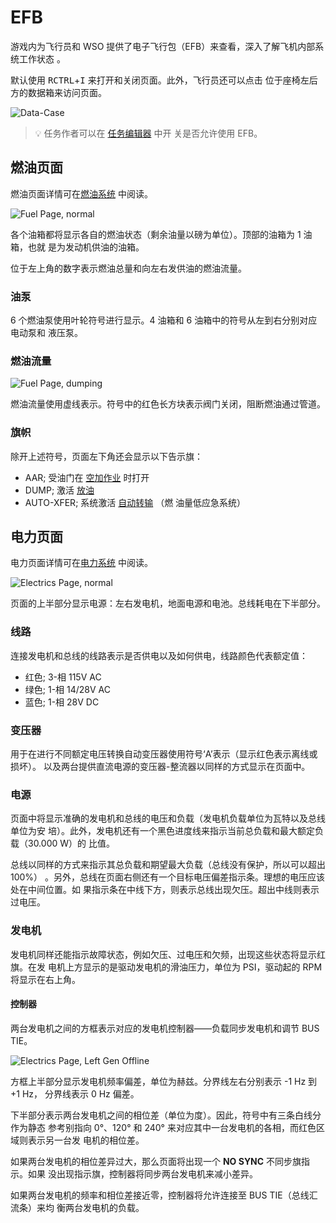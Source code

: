 # EFB

游戏内为飞行员和 WSO 提供了电子飞行包（EFB）来查看，深入了解飞机内部系统工作状态
。

默认使用 <kbd>RCTRL</kbd>+<kbd>I</kbd> 来打开和关闭页面。此外，飞行员还可以点击
位于座椅左后方的数据箱来访问页面。

![Data-Case](../img/data_case.jpg)

> 💡 任务作者可以在 [任务编辑器](../dcs/mission_editor.md#allow-use-of-efb) 中开
> 关是否允许使用 EFB。

## 燃油页面

燃油页面详情可在[燃油系统](../systems/engines_and_fuel_systems/fuel_system.md)
中阅读。

![Fuel Page, normal](../img/efb_fuel_normal.jpg)

各个油箱都将显示各自的燃油状态（剩余油量以磅为单位）。顶部的油箱为 1 油箱，也就
是为发动机供油的油箱。

位于左上角的数字表示燃油总量和向左右发供油的燃油流量。

### 油泵

6 个燃油泵使用叶轮符号进行显示。4 油箱和 6 油箱中的符号从左到右分别对应电动泵和
液压泵。

### 燃油流量

![Fuel Page, dumping](../img/efb_fuel_dump.jpg)

燃油流量使用虚线表示。符号中的红色长方块表示阀门关闭，阻断燃油通过管道。

### 旗帜

除开上述符号，页面左下角还会显示以下告示旗：

- AAR; 受油门在
  [空加作业](../systems/engines_and_fuel_systems/fuel_system.md##空中受油系统)
  时打开
- DUMP; 激活
  [放油](../systems/engines_and_fuel_systems/fuel_system.md##放油系统)
- AUTO-XFER; 系统激活
  [自动转输](../systems/engines_and_fuel_systems/fuel_system.md###输油顺序) （燃
  油量低应急系统）

## 电力页面

电力页面详情可在[电力系统](../systems/electrics.md) 中阅读。

![Electrics Page, normal](../img/efb_electrics_normal.jpg)

页面的上半部分显示电源：左右发电机，地面电源和电池。总线耗电在下半部分。

### 线路

连接发电机和总线的线路表示是否供电以及如何供电，线路颜色代表额定值：

- 红色; 3-相 115V AC
- 绿色; 1-相 14/28V AC
- 蓝色; 1-相 28V DC

### 变压器

用于在进行不同额定电压转换自动变压器使用符号‘A’表示（显示红色表示离线或损坏）。
以及两台提供直流电源的变压器-整流器以同样的方式显示在页面中。

### 电源

页面中将显示准确的发电机和总线的电压和负载（发电机负载单位为瓦特以及总线单位为安
培）。此外，发电机还有一个黑色进度线来指示当前总负载和最大额定负载（30.000 W）的
比值。

总线以同样的方式来指示其总负载和期望最大负载（总线没有保护，所以可以超出 100%）
。另外，总线在页面右侧还有一个目标电压偏差指示条。理想的电压应该处在中间位置。如
果指示条在中线下方，则表示总线出现欠压。超出中线则表示过电压。

### 发电机

发电机同样还能指示故障状态，例如欠压、过电压和欠频，出现这些状态将显示红旗。在发
电机上方显示的是驱动发电机的滑油压力，单位为 PSI，驱动起的 RPM 将显示在右上角。

#### 控制器

两台发电机之间的方框表示对应的发电机控制器——负载同步发电机和调节 BUS TIE。

![Electrics Page, Left Gen Offline](../img/efb_electrics_left_offline.jpg)

方框上半部分显示发电机频率偏差，单位为赫兹。分界线左右分别表示 -1 Hz 到 +1 Hz，
分界线表示 0 Hz 偏差。

下半部分表示两台发电机之间的相位差（单位为度）。因此，符号中有三条白线分作为静态
参考别指向 0°、120° 和 240° 来对应其中一台发电机的各相，而红色区域则表示另一台发
电机的相位差。

如果两台发电机的相位差异过大，那么页面将出现一个 **NO SYNC** 不同步旗指示。如果
没出现指示旗，控制器将同步两台发电机来减小差异。

如果两台发电机的频率和相位差接近零，控制器将允许连接至 BUS TIE（总线汇流条）来均
衡两台发电机的负载。

